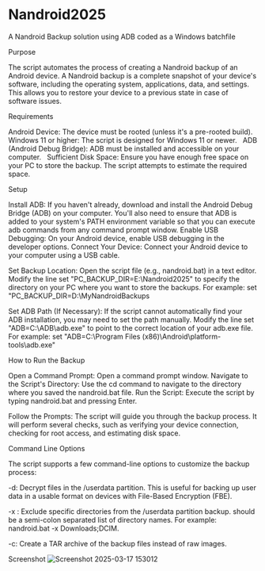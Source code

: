 # Nandroid2025
A Nandroid Backup solution using ADB coded as a Windows batchfile



Purpose

The script automates the process of creating a Nandroid backup of an Android device. A Nandroid backup is a complete snapshot of your device's software, including the operating system, applications, data, and settings. This allows you to restore your device to a previous state in case of software issues.    

Requirements

Android Device: The device must be rooted (unless it's a pre-rooted build).
Windows 11 or higher: The script is designed for Windows 11 or newer.    
ADB (Android Debug Bridge): ADB must be installed and accessible on your computer.    
Sufficient Disk Space: Ensure you have enough free space on your PC to store the backup. The script attempts to estimate the required space.    

Setup

Install ADB: If you haven't already, download and install the Android Debug Bridge (ADB) on your computer. You'll also need to ensure that ADB is added to your system's PATH environment variable so that you can execute adb commands from any command prompt window.
Enable USB Debugging: On your Android device, enable USB debugging in the developer options.
Connect Your Device: Connect your Android device to your computer using a USB cable.

Set Backup Location:
Open the script file (e.g., nandroid.bat) in a text editor.
Modify the line set "PC_BACKUP_DIR=E:\Nandroid2025" to specify the directory on your PC where you want to store the backups. For example: set "PC_BACKUP_DIR=D:\MyNandroidBackups

Set ADB Path (If Necessary):
If the script cannot automatically find your ADB installation, you may need to set the path manually.
Modify the line set "ADB=C:\ADB\adb.exe" to point to the correct location of your adb.exe file. For example: set "ADB=C:\Program Files (x86)\Android\platform-tools\adb.exe"    

How to Run the Backup

Open a Command Prompt: Open a command prompt window.
Navigate to the Script's Directory: Use the cd command to navigate to the directory where you saved the nandroid.bat file.
Run the Script: Execute the script by typing nandroid.bat and pressing Enter.

Follow the Prompts: The script will guide you through the backup process. It will perform several checks, such as verifying your device connection, checking for root access, and estimating disk space.    

Command Line Options

The script supports a few command-line options to customize the backup process:

-d: Decrypt files in the /userdata partition. This is useful for backing up user data in a usable format on devices with File-Based Encryption (FBE).   

-x <directories>: Exclude specific directories from the /userdata partition backup. <directories> should be a semi-colon separated list of directory names. For example: nandroid.bat -x Downloads;DCIM.    

-c: Create a TAR archive of the backup files instead of raw images.


Screenshot
![Screenshot 2025-03-17 153012](https://github.com/user-attachments/assets/7b0b662a-10c6-4f90-b522-2f48ba3ac9d3)

